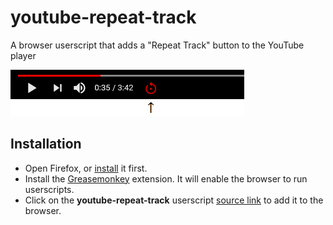 # youtube-repeat-track
A browser userscript that adds a "Repeat Track" button to the YouTube player

![Round arrow button](snapshot.png)

## Installation

* Open Firefox, or [install](https://www.mozilla.org/firefox/) it first.
* Install the [Greasemonkey](https://addons.mozilla.org/firefox/addon/greasemonkey/) extension. It will enable the browser to run userscripts.
* Click on the **youtube-repeat-track** userscript [source link](https://github.com/axtk/youtube-repeat-track/raw/master/youtube-repeat-track.user.js) to add it to the browser.
